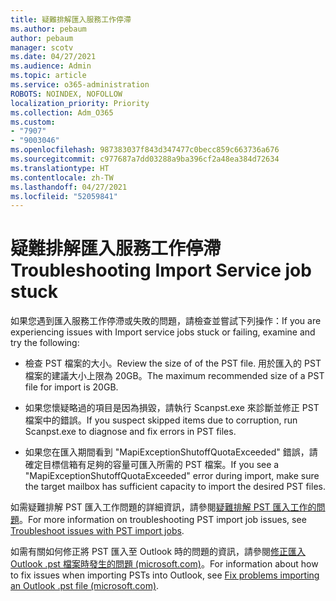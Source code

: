 ```yaml
---
title: 疑難排解匯入服務工作停滯
ms.author: pebaum
author: pebaum
manager: scotv
ms.date: 04/27/2021
ms.audience: Admin
ms.topic: article
ms.service: o365-administration
ROBOTS: NOINDEX, NOFOLLOW
localization_priority: Priority
ms.collection: Adm_O365
ms.custom:
- "7907"
- "9003046"
ms.openlocfilehash: 987383037f843d347477c0becc859c663736a676
ms.sourcegitcommit: c977687a7dd03288a9ba396cf2a48ea384d72634
ms.translationtype: HT
ms.contentlocale: zh-TW
ms.lasthandoff: 04/27/2021
ms.locfileid: "52059841"
---
```

# <a name="troubleshooting-import-service-job-stuck"></a><span data-ttu-id="4aa43-102">疑難排解匯入服務工作停滯</span><span class="sxs-lookup"><span data-stu-id="4aa43-102">Troubleshooting Import Service job stuck</span></span>

<span data-ttu-id="4aa43-103">如果您遇到匯入服務工作停滯或失敗的問題，請檢查並嘗試下列操作：</span><span class="sxs-lookup"><span data-stu-id="4aa43-103">If you are experiencing issues with Import service jobs stuck or failing, examine and try the following:</span></span>

- <span data-ttu-id="4aa43-104">檢查 PST 檔案的大小。</span><span class="sxs-lookup"><span data-stu-id="4aa43-104">Review the size of of the PST file.</span></span> <span data-ttu-id="4aa43-105">用於匯入的 PST 檔案的建議大小上限為 20GB。</span><span class="sxs-lookup"><span data-stu-id="4aa43-105">The maximum recommended size of a PST file for import is 20GB.</span></span>

- <span data-ttu-id="4aa43-106">如果您懷疑略過的項目是因為損毀，請執行 Scanpst.exe 來診斷並修正 PST 檔案中的錯誤。</span><span class="sxs-lookup"><span data-stu-id="4aa43-106">If you suspect skipped items due to corruption, run Scanpst.exe to diagnose and fix errors in PST files.</span></span>

- <span data-ttu-id="4aa43-107">如果您在匯入期間看到 "MapiExceptionShutoffQuotaExceeded" 錯誤，請確定目標信箱有足夠的容量可匯入所需的 PST 檔案。</span><span class="sxs-lookup"><span data-stu-id="4aa43-107">If you see a "MapiExceptionShutoffQuotaExceeded" error during import, make sure the target mailbox has sufficient capacity to import the desired PST files.</span></span>

<span data-ttu-id="4aa43-108">如需疑難排解 PST 匯入工作問題的詳細資訊，請參閱[疑難排解 PST 匯入工作的問題](https://docs.microsoft.com/office365/troubleshoot/pst-import-service/issues-with-pst-import-job)。</span><span class="sxs-lookup"><span data-stu-id="4aa43-108">For more information on troubleshooting PST import job issues, see [Troubleshoot issues with PST import jobs](https://docs.microsoft.com/office365/troubleshoot/pst-import-service/issues-with-pst-import-job).</span></span>

<span data-ttu-id="4aa43-109">如需有關如何修正將 PST 匯入至 Outlook 時的問題的資訊，請參閱[修正匯入 Outlook .pst 檔案時發生的問題 (microsoft.com)](https://support.microsoft.com/topic/fix-problems-importing-an-outlook-pst-file-2d2e50dc-5c36-4ab2-ab50-f1be733b3d6e?ui=en-us&rs=en-us&ad=us)。</span><span class="sxs-lookup"><span data-stu-id="4aa43-109">For information about how to fix issues when importing PSTs into Outlook, see [Fix problems importing an Outlook .pst file (microsoft.com)](https://support.microsoft.com/topic/fix-problems-importing-an-outlook-pst-file-2d2e50dc-5c36-4ab2-ab50-f1be733b3d6e?ui=en-us&rs=en-us&ad=us).</span></span>